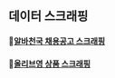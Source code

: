 
## 데이터 스크래핑

#### :bookmark:[알바천국 채용공고 스크래핑](https://github.com/pitapatat/Data_Scraping/tree/main/alba)

#### :bookmark:[올리브영 상품 스크래핑](https://github.com/pitapatat/Data_Analysis_Visualization/tree/main/%5BDA%5D_youtube_analysis)





